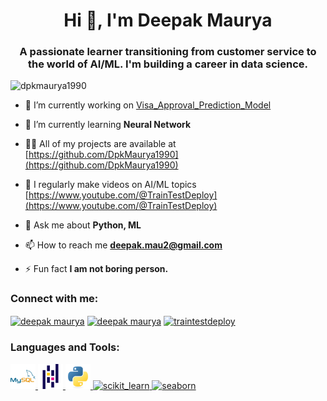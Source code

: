 <h1 align="center">Hi 👋, I'm Deepak Maurya</h1>
<h3 align="center">A passionate learner transitioning from customer service to the world of AI/ML. I'm building a career in data science.</h3>

<p align="left"> <img src="https://komarev.com/ghpvc/?username=dpkmaurya1990&label=Profile%20views&color=0e75b6&style=flat" alt="dpkmaurya1990" /> </p>

- 🔭 I’m currently working on [Visa_Approval_Prediction_Model](https://drive.google.com/drive/u/0/folders/1PDZEs8mrJe5ueHxQTSMxdRkY6g4y6X4k)

- 🌱 I’m currently learning **Neural Network**

- 👨‍💻 All of my projects are available at [https://github.com/DpkMaurya1990](https://github.com/DpkMaurya1990)

- 📝 I regularly make videos on AI/ML topics [https://www.youtube.com/@TrainTestDeploy](https://www.youtube.com/@TrainTestDeploy)

- 💬 Ask me about **Python, ML**

- 📫 How to reach me **deepak.mau2@gmail.com**

- ⚡ Fun fact **I am not boring person.**

<h3 align="left">Connect with me:</h3>
<p align="left">
<a href="https://linkedin.com/in/deepak maurya" target="blank"><img align="center" src="https://raw.githubusercontent.com/rahuldkjain/github-profile-readme-generator/master/src/images/icons/Social/linked-in-alt.svg" alt="deepak maurya" height="30" width="40" /></a>
<a href="https://fb.com/deepak maurya" target="blank"><img align="center" src="https://raw.githubusercontent.com/rahuldkjain/github-profile-readme-generator/master/src/images/icons/Social/facebook.svg" alt="deepak maurya" height="30" width="40" /></a>
<a href="https://www.youtube.com/c/traintestdeploy" target="blank"><img align="center" src="https://raw.githubusercontent.com/rahuldkjain/github-profile-readme-generator/master/src/images/icons/Social/youtube.svg" alt="traintestdeploy" height="30" width="40" /></a>
</p>

<h3 align="left">Languages and Tools:</h3>
<p align="left"> <a href="https://www.mysql.com/" target="_blank" rel="noreferrer"> <img src="https://raw.githubusercontent.com/devicons/devicon/master/icons/mysql/mysql-original-wordmark.svg" alt="mysql" width="40" height="40"/> </a> <a href="https://pandas.pydata.org/" target="_blank" rel="noreferrer"> <img src="https://raw.githubusercontent.com/devicons/devicon/2ae2a900d2f041da66e950e4d48052658d850630/icons/pandas/pandas-original.svg" alt="pandas" width="40" height="40"/> </a> <a href="https://www.python.org" target="_blank" rel="noreferrer"> <img src="https://raw.githubusercontent.com/devicons/devicon/master/icons/python/python-original.svg" alt="python" width="40" height="40"/> </a> <a href="https://scikit-learn.org/" target="_blank" rel="noreferrer"> <img src="https://upload.wikimedia.org/wikipedia/commons/0/05/Scikit_learn_logo_small.svg" alt="scikit_learn" width="40" height="40"/> </a> <a href="https://seaborn.pydata.org/" target="_blank" rel="noreferrer"> <img src="https://seaborn.pydata.org/_images/logo-mark-lightbg.svg" alt="seaborn" width="40" height="40"/> </a> </p>

